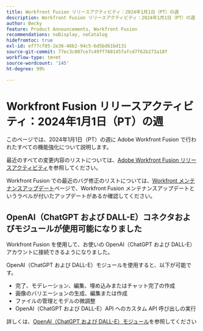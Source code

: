 ```yaml
---
title: Workfront Fusion リリースアクティビティ：2024年1月1日（PT）の週
description: Workfront Fusion リリースアクティビティ：2024年1月1日（PT）の週
author: Becky
feature: Product Announcements, Workfront Fusion
recommendations: noDisplay, noCatalog
hidefromtoc: true
exl-id: ef77cf85-2e36-46b2-94c5-6d5bd61bd131
source-git-commit: 77ec3c007ce7c49ff760145fafcd7f62b273a18f
workflow-type: tm+mt
source-wordcount: '145'
ht-degree: 99%

---
```


# Workfront Fusion リリースアクティビティ：2024年1月1日（PT）の週

このページでは、2024年1月1日（PT）の週に Adobe Workfront Fusion で行われたすべての機能強化について説明します。

最近のすべての変更内容のリストについては、[Adobe Workfront Fusion リリースアクティビティ](/help/workfront-fusion/fusion-product-releases/fusion-release-activity.md)を参照してください。

Workfront Fusion での最近のバグ修正のリストについては、[Workfront メンテナンスアップデート](https://experienceleague.adobe.com/en/docs/workfront-known-issues/releases/current-updates)ページで、Workfront Fusion メンテナンスアップデートというラベルが付いたアップデートがあるか確認してください。

## OpenAI（ChatGPT および DALL-E）コネクタおよびモジュールが使用可能になりました

Workfront Fusion を使用して、お使いの OpenAI（ChatGPT および DALL-E）アカウントに接続できるようになりました。

OpenAI（ChatGPT および DALL-E）モジュールを使用すると、以下が可能です。

* 完了、モデレーション、編集、埋め込みまたはチャット完了の作成
* 画像のバリエーションの生成、編集または作成
* ファイルの管理とモデルの微調整
* OpenAI（ChatGPT および DALL-E）API へのカスタム API 呼び出しの実行

詳しくは、[OpenAI（ChatGPT および DALL-E）モジュール](/help/workfront-fusion/references/apps-and-modules/third-party-connectors/openai-chatgpt-modules.md)を参照してください
